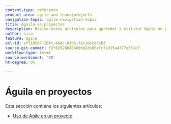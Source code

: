 ```yaml
---
content-type: reference
product-area: agile-and-teams;projects
navigation-topic: agile-navigation-topic
title: Águila en proyectos
description: Revise estos artículos para aprender a utilizar Agile en proyectos.
author: Lisa
feature: Agile
exl-id: ef718507-26fc-464c-83b6-78c10cc0ccb3
source-git-commit: f2f825280204b56d2dc85efc7a315a4377e551c7
workflow-type: tm+mt
source-wordcount: '28'
ht-degree: 0%

---
```


# Águila en proyectos

Esta sección contiene los siguientes artículos:

* [Uso de Agile en un proyecto](../../agile/agile-in-projects/use-agile-on-a-project.md)
